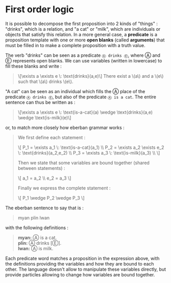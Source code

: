 # First order logic

It is possible to decompose the first proposition into 2 kinds of "things" :
"drinks", which is a relation, and "a cat" or "milk", which are individuals or
objects that satisfy this relation. In a more general case, a **predicate** is a
proposition template with one or more **open blanks** (called **arguments**)
that must be filled in to make a complete proposition with a truth value.

The verb "drinks" can be seen as a predicate `Ⓐ drinks Ⓔ`, where Ⓐ and Ⓔ
represents open blanks. We can use variables (written in lowercase) to fill
these blanks and write :

> \\[\exists a \exists e \\: \text{drinks}(a,e)\\] There exist a \\(a\\) and a
> \\(e\\) such that \\(a\\) drinks \\(e\\).

"A cat" can be seen as an individual which fills the Ⓐ place of the predicate `Ⓐ
drinks Ⓔ`, but also of the predicate `Ⓐ is a cat`. The entire sentence can thus
be written as :

> \\[\exists a \exists e \\: \text{is-a-cat}(a) \wedge \text{drinks}(a,e) \wedge
> \text{is-milk}(e)\\]

or, to match more closely how eberban grammar works :

> We first define each statement :
>
> \\[
> P_1 = \exists a_1 \\: \text{is-a-cat}(a_1) \\\\
> P_2 = \exists a_2 \exists e_2 \\: \text{drinks}(a_2,e_2) \\\\
> P_3 = \exists a_3 \\: \text{is-milk}(a_3) \\\\
> \\]
>
> Then we state that some variables are bound together (shared between
> statements) :
>
> \\[
> a_1 = a_2 \\\\
> e_2 = a_3
> \\]
>
> Finally we express the complete statement :
>
> \\[
> P_1 \wedge P_2 \wedge P_3
> \\]

The eberban sentence to say that is :

> myan plin lwan

with the following definitions :

> **myan:** Ⓐ is a cat.  
> **plin:** Ⓐ drinks [Ⓔ].  
> **lwan:** Ⓐ is milk.

Each predicate word matches a proposition in the expression above, with the
definitions providing the variables and how they are bound to each other. The
language doesn't allow to manipulate these variables directly, but provide
particles allowing to change how variables are bound together.